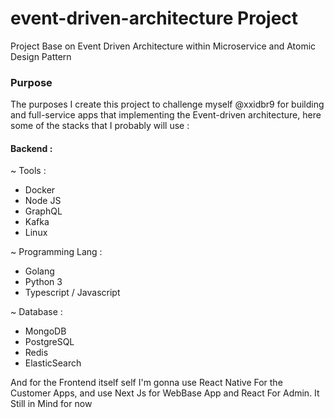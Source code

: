 # event-driven-architecture Project
Project Base on Event Driven Architecture within Microservice and Atomic Design Pattern

### Purpose 
The purposes I create this project to challenge myself @xxidbr9 for building and full-service apps that implementing the Event-driven architecture, here some of the stacks that I probably will use :


#### Backend :
~ Tools :
- Docker
- Node JS
- GraphQL
- Kafka
- Linux

~ Programming Lang :
- Golang
- Python 3
- Typescript / Javascript

~ Database :
- MongoDB
- PostgreSQL
- Redis
- ElasticSearch

And for the Frontend itself self I'm gonna use React Native For the Customer Apps, and use Next Js for WebBase App and React For Admin.
It Still in Mind for now
